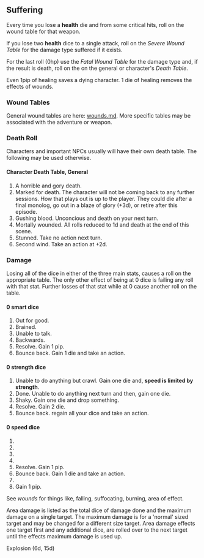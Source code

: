 ## Suffering

Every time you lose a **health** die and from some critical hits, roll on the wound table for that weapon.

If you lose two **health** dice to a single attack, roll on the _Severe Wound Table_ for the damage type suffered if it exists.

For the last roll (0hp) use the _Fatal Wound Table_ for the damage type and, if the result is death, roll on the on the general or character's _Death Table_.

Even 1pip of healing saves a dying character.
1 die of healing removes the effects of wounds.

### Wound Tables

General wound tables are here: [wounds.md](wounds.md). More specific tables may be associated with the adventure or weapon.

### Death Roll

Characters and important NPCs usually will have their own death table. The following may be used otherwise.

#### Character Death Table, General

1. A horrible and gory death.
2. Marked for death. The character will not be coming back to any further sessions. How that plays out is up to the player. They could die after a final monolog, go out in a blaze of glory (+3d), or retire after this episode.
3. Gushing blood. Unconcious and death on your next turn. 
4. Mortally wounded. All rolls reduced to 1d and death at the end of this scene.
5. Stunned. Take no action next turn.
6. Second wind. Take an action at +2d.

### Damage

Losing all of the dice in either of the three main stats, causes a roll on the appropriate table. The only other effect of being at 0 dice is failing any roll with that stat. Further losses of that stat while at 0 cause another roll on the table.

#### 0 **smart** dice

1. Out for good.
2. Brained.
3. Unable to talk.
4. Backwards. 
5. Resolve. Gain 1 pip.
6. Bounce back. Gain 1 die and take an action.

#### 0 **strength** dice

1. Unable to do anything but crawl. Gain one die and, **speed is limited by strength**.
2. Done. Unable to do anything next turn and then, gain one die.
3. Shaky. Gain one die and drop something.
5. Resolve. Gain 2 die.
6. Bounce back. regain all your dice and take an action.

#### 0 **speed** dice

1. 
2. 
3. 
4. 
5. Resolve. Gain 1 pip.
6. Bounce back. Gain 1 die and take an action.
5. 
6. Gain 1 pip.

See _wounds_ for things like, falling, suffocating, burning, area of effect.

Area damage is listed as the total dice of damage done and the maximum damage on a single target. The maximum damage is for a 'normal' sized target and may be changed for a different size target.
Area damage effects one target first and any additional dice, are rolled over to the next target until the effects maximum damage is used up.

Explosion (6d, 15d)
